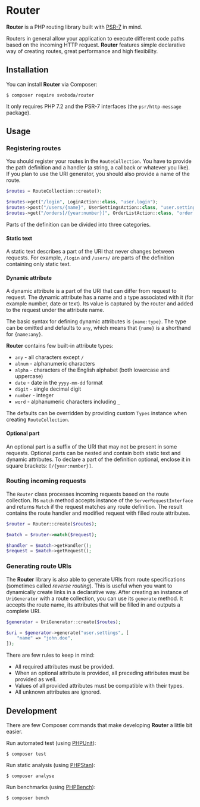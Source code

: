 # Router

**Router** is a PHP routing library built with [PSR-7](https://www.php-fig.org/psr/psr-7/) in mind.

Routers in general allow your application to execute different code paths based on the incoming HTTP request.
**Router** features simple declarative way of creating routes, great performance and high flexibility.

## Installation

You can install **Router** via Composer:

```
$ composer require svoboda/router
```

It only requires PHP 7.2 and the PSR-7 interfaces (the `psr/http-message` package).

## Usage

### Registering routes

You should register your routes in the `RouteCollection`.
You have to provide the path definition and a handler (a string, a callback or whatever you like).
If you plan to use the URI generator, you should also provide a name of the route.

```php
$routes = RouteCollection::create();

$routes->get("/login", LoginAction::class, "user.login");
$routes->post("/users/{name}", UserSettingsAction::class, "user.settings");
$routes->get("/orders[/{year:number}]", OrderListAction::class, "order.list");
```

Parts of the definition can be divided into three categories.

#### Static text

A static text describes a part of the URI that never changes between requests.
For example, `/login` and `/users/` are parts of the definition containing only static text.

#### Dynamic attribute

A dynamic attribute is a part of the URI that can differ from request to request.
The dynamic attribute has a name and a type associated with it (for example number, date or text).
Its value is captured by the router and added to the request under the attribute name.

The basic syntax for defining dynamic attributes is `{name:type}`.
The type can be omitted and defaults to `any`, which means that `{name}` is a shorthand for `{name:any}`.

**Router** contains few built-in attribute types:

* `any` - all characters except `/`
* `alnum` - alphanumeric characters
* `alpha` - characters of the English alphabet (both lowercase and uppercase)
* `date` - date in the `yyyy-mm-dd` format
* `digit` - single decimal digit
* `number` - integer
* `word` - alphanumeric characters including `_`

The defaults can be overridden by providing custom `Types` instance when creating `RouteCollection`.

#### Optional part

An optional part is a suffix of the URI that may not be present in some requests.
Optional parts can be nested and contain both static text and dynamic attributes.
To declare a part of the definition optional, enclose it in square brackets: `[/{year:number}]`.

### Routing incoming requests

The `Router` class processes incoming requests based on the route collection.
Its `match` method accepts instance of the `ServerRequestInterface` and returns `Match` if the request matches any route definition. 
The result contains the route handler and modified request with filled route attributes.

```php
$router = Router::create($routes);

$match = $router->match($request);

$handler = $match->getHandler();
$request = $match->getRequest();
```

### Generating route URIs

The **Router** library is also able to generate URIs from route specifications (sometimes called *reverse routing*).
This is useful when you want to dynamically create links in a declarative way.
After creating an instance of `UriGenerator` with a route collection, you can use its `generate` method.
It accepts the route name, its attributes that will be filled in and outputs a complete URI.

```php
$generator = UriGenerator::create($routes);

$uri = $generator->generate("user.settings", [
    "name" => "john.doe",
]);
```

There are few rules to keep in mind:

* All required attributes must be provided.
* When an optional attribute is provided, all preceding attributes must be provided as well.
* Values of all provided attributes must be compatible with their types.
* All unknown attributes are ignored.

## Development

There are few Composer commands that make developing **Router** a little bit easier.

Run automated test (using [PHPUnit](https://github.com/sebastianbergmann/phpunit)):

```
$ composer test
```

Run static analysis (using [PHPStan](https://github.com/phpstan/phpstan)):

```
$ composer analyse
```

Run benchmarks (using [PHPBench](https://github.com/phpbench/phpbench)):

```
$ composer bench
```
